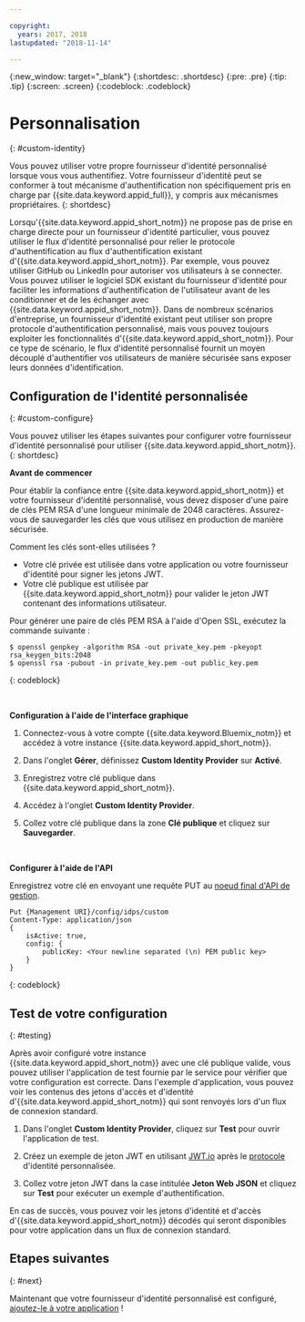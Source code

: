 ```yaml
---

copyright:
  years: 2017, 2018
lastupdated: "2018-11-14"

---
```


{:new_window: target="_blank"}
{:shortdesc: .shortdesc}
{:pre: .pre}
{:tip: .tip}
{:screen: .screen}
{:codeblock: .codeblock}


# Personnalisation
{: #custom-identity}

Vous pouvez utiliser votre propre fournisseur d'identité personnalisé lorsque vous vous authentifiez. Votre fournisseur d'identité peut se conformer à tout mécanisme d'authentification non spécifiquement pris en charge par {{site.data.keyword.appid_full}}, y compris aux mécanismes propriétaires.
{: shortdesc}

Lorsqu'{{site.data.keyword.appid_short_notm}} ne propose pas de prise en charge directe pour un fournisseur d'identité particulier, vous pouvez utiliser le flux d'identité personnalisé pour relier le protocole d'authentification au flux d'authentification existant d'{{site.data.keyword.appid_short_notm}}. Par exemple, vous pouvez utiliser GitHub ou LinkedIn pour autoriser vos utilisateurs à se connecter. Vous pouvez utiliser le logiciel SDK existant du fournisseur d'identité pour faciliter les informations d'authentification de l'utilisateur avant de les conditionner et de les échanger avec {{site.data.keyword.appid_short_notm}}. Dans de nombreux scénarios d'entreprise, un fournisseur d'identité existant peut utiliser son propre protocole d'authentification personnalisé, mais vous pouvez toujours exploiter les fonctionnalités d'{{site.data.keyword.appid_short_notm}}. Pour ce type de scénario, le flux d'identité personnalisé fournit un moyen découplé d'authentifier vos utilisateurs de manière sécurisée sans exposer leurs données d'identification.

## Configuration de l'identité personnalisée
{: #custom-configure}

Vous pouvez utiliser les étapes suivantes pour configurer votre fournisseur d'identité personnalisé pour utiliser {{site.data.keyword.appid_short_notm}}.
{: shortdesc}

**Avant de commencer**

Pour établir la confiance entre {{site.data.keyword.appid_short_notm}} et votre fournisseur d'identité personnalisé, vous devez disposer d'une paire de clés PEM RSA d'une longueur minimale de 2048 caractères. Assurez-vous de sauvegarder les clés que vous utilisez en production de manière sécurisée.

Comment les clés sont-elles utilisées ?

- Votre clé privée est utilisée dans votre application ou votre fournisseur d'identité pour signer les jetons JWT.
- Votre clé publique est utilisée par {{site.data.keyword.appid_short_notm}} pour valider le jeton JWT contenant des informations utilisateur.

Pour générer une paire de clés PEM RSA à l'aide d'Open SSL, exécutez la commande suivante :

```
$ openssl genpkey -algorithm RSA -out private_key.pem -pkeyopt rsa_keygen_bits:2048
$ openssl rsa -pubout -in private_key.pem -out public_key.pem
```
{: codeblock}

</br>

**Configuration à l'aide de l'interface graphique**

1. Connectez-vous à votre compte {{site.data.keyword.Bluemix_notm}} et accédez à votre instance {{site.data.keyword.appid_short_notm}}.

2. Dans l'onglet **Gérer**, définissez **Custom Identity Provider** sur **Activé**.

3. Enregistrez votre clé publique dans {{site.data.keyword.appid_short_notm}}.
  1. Accédez à l'onglet **Custom Identity Provider**.
  2. Collez votre clé publique dans la zone **Clé publique** et cliquez sur **Sauvegarder**.


</br>

**Configurer à l'aide de l'API**

Enregistrez votre clé en envoyant une requête PUT au [noeud final d'API de gestion](https://appid-management.ng.bluemix.net/swagger-ui/#!/Identity_Providers/custom).

```
Put {Management URI}/config/idps/custom
Content-Type: application/json
{
    isActive: true,
    config: {
        publicKey: <Your newline separated (\n) PEM public key>
    }
}
```
{: codeblock}

## Test de votre configuration
{: #testing}

Après avoir configuré votre instance {{site.data.keyword.appid_short_notm}} avec une clé publique valide, vous pouvez utiliser l'application de test fournie par le service pour vérifier que votre configuration est correcte. Dans l'exemple d'application, vous pouvez voir les contenus des jetons d'accès et d'identité d'{{site.data.keyword.appid_short_notm}} qui sont renvoyés lors d'un flux de connexion standard.

1. Dans l'onglet **Custom Identity Provider**, cliquez sur **Test** pour ouvrir l'application de test.

2. Créez un exemple de jeton JWT en utilisant [JWT.io](https://jwt.io/) après le [protocole](/docs/services/appid/custom-auth.html#creating-jwts) d'identité personnalisée.

3. Collez votre jeton JWT dans la case intitulée **Jeton Web JSON** et cliquez sur **Test** pour exécuter un exemple d'authentification.

En cas de succès, vous pouvez voir les jetons d'identité et d'accès d'{{site.data.keyword.appid_short_notm}} décodés qui seront disponibles pour votre application dans un flux de connexion standard.

## Etapes suivantes
{: #next}

Maintenant que votre fournisseur d'identité personnalisé est configuré, [ajoutez-le à votre application](/docs/services/appid/custom-auth.html) !
